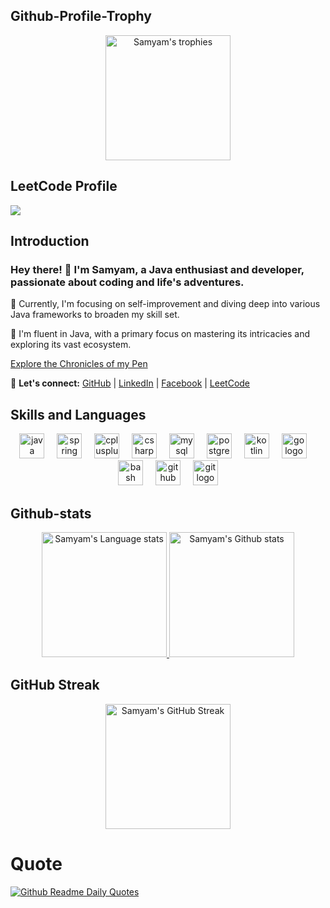 ## Github-Profile-Trophy
<!-- Dark Mode  -->
<div align="center"> 
  <a href="https://github.com/ryo-ma/github-profile-trophy">
    <img height="200em" src="https://github-profile-trophy.vercel.app/?username=samyam81&theme=onedark&no-frame=true&margin-w=30" alt="Samyam's trophies" />
  </a>
</div>

## LeetCode Profile
![](https://leetcard.jacoblin.cool/samyam21?border=0&radius=20)

## Introduction
### Hey there! 👋 I'm Samyam, a Java enthusiast and developer, passionate about coding and life's adventures.

🚀 Currently, I'm focusing on self-improvement and diving deep into various Java frameworks to broaden my skill set.

🌱 I'm fluent in Java, with a primary focus on mastering its intricacies and exploring its vast ecosystem.

<a href="https://www.medium.com/@samyam081" rel="nofollow">Explore the Chronicles of my Pen</a>

🔗 **Let's connect:** 
[GitHub](https://github.com/samyam81) | [LinkedIn](https://www.linkedin.com/in/samyam-subedi-1396b92a8/) | [Facebook](https://www.facebook.com/samyam07) | [LeetCode](https://leetcode.com/u/samyam21/)

## Skills and Languages
<div align="center">
  <img src="https://cdn.jsdelivr.net/gh/devicons/devicon/icons/java/java-original.svg" height="40" alt="java logo" />
  <img width="12" />
  <img src="https://cdn.jsdelivr.net/gh/devicons/devicon/icons/spring/spring-original.svg" height="40" alt="spring logo" />
  <img width="12" />
  <img src="https://cdn.jsdelivr.net/gh/devicons/devicon/icons/cplusplus/cplusplus-original.svg" height="40" alt="cplusplus logo" />
  <img width="12" />
  <img src="https://cdn.jsdelivr.net/gh/devicons/devicon/icons/csharp/csharp-original.svg" height="40" alt="csharp logo" />
  <img width="12" />
  <img src="https://cdn.jsdelivr.net/gh/devicons/devicon/icons/mysql/mysql-original.svg" height="40" alt="mysql logo" />
  <img width="12" />
  <img src="https://cdn.jsdelivr.net/gh/devicons/devicon/icons/postgresql/postgresql-original.svg" height="40" alt="postgresql logo" />
  <img width="12" />
  <img src="https://cdn.jsdelivr.net/gh/devicons/devicon/icons/kotlin/kotlin-original.svg" height="40" alt="kotlin logo" />
  <img width="12" />
  <img src="https://cdn.jsdelivr.net/gh/devicons/devicon/icons/go/go-original.svg" height="40" alt="go logo" />
  <img width="12" />
  <img src="https://cdn.jsdelivr.net/gh/devicons/devicon/icons/bash/bash-original.svg" height="40" alt="bash logo" />
  <img width="12" />
  <img src="https://cdn.jsdelivr.net/gh/devicons/devicon/icons/github/github-original.svg" height="40" alt="github logo" />
  <img width="12" />
  <img src="https://cdn.jsdelivr.net/gh/devicons/devicon/icons/git/git-original.svg" height="40" alt="git logo" />
</div>

## Github-stats
<!-- Dark Mode -->
<div align="center"> 
  <a href="https://github.com/anuraghazra/github-readme-stats#gh-dark-mode-only">
    <img height="200em" src="https://github-readme-stats-git-masterrstaa-rickstaa.vercel.app/api/top-langs/?username=samyam81&layout=compact&langs_count=12&hide_border=true&role=owner,collaborator&theme=dark&bg_color=000000#gh-dark-mode-only" alt="Samyam's Language stats" />
  </a>
  <a href="https://github.com/anuraghazra/github-readme-stats#gh-dark-mode-only">
    <img height="200em" src="https://github-readme-stats-git-masterrstaa-rickstaa.vercel.app/api?username=samyam81&show_icons=true&line_height=28&hide_border=true&card_width=347&include_all_commits=true&role=owner,collaborator&show=reviews,discussions_answered&rank_icon=percentile&exclude_repo=github-readme-stats&theme=dark&bg_color=000000#gh-dark-mode-only" alt="Samyam's Github stats" />
  </a>
</div>

## GitHub Streak
<!-- Dark Mode -->
<div align="center">
  <img src="https://github-readme-streak-stats.herokuapp.com/?user=samyam81&theme=dark" height="200em" alt="Samyam's GitHub Streak" />
</div>

# Quote

[![Github Readme Daily Quotes](https://readme-daily-quotes.vercel.app/api)](https://github.com/cheehwatang/github-readme-daily-quotes)
